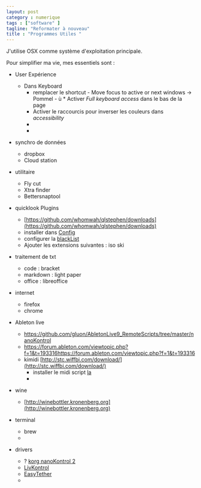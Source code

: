 ```yaml
---
layout: post  
category : numerique  
tags : ["software" ]  
tagline: "Reformater à nouveau"  
title : "Programmes Utiles "
---
```


J'utilise OSX comme système d'exploitation principale.

Pour simplifier ma vie,  mes essentiels sont :

* User Expérience 
	* Dans Keyboard 
		* remplacer le shortcut - Move focus to active or next windows -> Pommel - ù 		* Activer *Full keyboard access* dans le bas de la page 
		* Activer le raccourcis pour inverser les couleurs dans *accessibility*
		* 
		*  
 
* synchro de données
	* dropbox
	* Cloud station

* utilitaire 
	* Fly cut
	* Xtra finder
	* Bettersnaptool

* quicklook Plugins
	* [https://github.com/whomwah/qlstephen/downloads](https://github.com/whomwah/qlstephen/downloads)		 	
	* installer dans [Config](/Library/Quicklook)
	* configurer la [blackList](/Library/QuickLook/QLStephen.qlgenerator/Contents/Resources/QLStephenExtensionsBlackList.plist)
	* Ajouter les extensions suivantes :  iso ski 

* traitement de txt 
	* code : bracket
	* markdown : light paper
	* office : libreoffice

* internet
	* firefox
	* chrome

	
* Ableton live 	 	
	* https://github.com/gluon/AbletonLive9_RemoteScripts/tree/master/nanoKontrol
	* https://forum.ableton.com/viewtopic.php?f=1&t=193316https://forum.ableton.com/viewtopic.php?f=1&t=193316
	* kimidi [http://stc.wiffbi.com/download/](http://stc.wiffbi.com/download/)
		* installer le midi script [la](/Applications/Ableton%20Live%209%20Suite.app/Contents/App-Resources/MIDI%20Remote%20Scripts) 
		*   	

* wine 
	* [http://winebottler.kronenberg.org](http://winebottler.kronenberg.org)

	
* terminal 
	* brew
	*  	



* drivers 
	* ? [korg nanoKontrol 2](http://i.korg.com/SupportPage.aspx?productid=596)
	* [LivKontrol](https://www.livkontrol.com/downloads/free?os=osx&platform=android) 	 	
	* [EasyTether](http://www.mobile-stream.com/easytether/drivers.html)
	* 